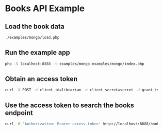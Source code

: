 # Books API Example

## Load the book data
```sh
./examples/mongo/load.php
```

## Run the example app
```sh
php -S localhost:8888 -t examples/mongo examples/mongo/index.php
```

## Obtain an access token
```sh
curl -X POST -d client_id=librarian -d client_secret=secret -d grant_type=client_credentials http://localhost:8888/token
```

## Use the access token to search the books endpoint
```sh
curl -H 'Authorization: Bearer access_token' http://localhost:8888/books
```
